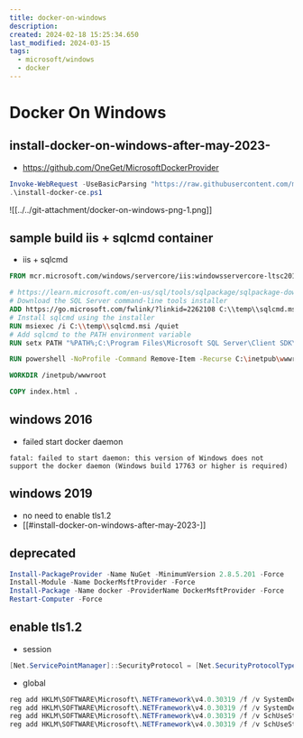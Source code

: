 ```yaml
---
title: docker-on-windows
description: 
created: 2024-02-18 15:25:34.650
last_modified: 2024-03-15
tags:
  - microsoft/windows
  - docker
---
```


# Docker On Windows

## install-docker-on-windows-after-may-2023-
- https://github.com/OneGet/MicrosoftDockerProvider
```powershell
Invoke-WebRequest -UseBasicParsing "https://raw.githubusercontent.com/microsoft/Windows-Containers/Main/helpful_tools/Install-DockerCE/install-docker-ce.ps1" -o install-docker-ce.ps1
.\install-docker-ce.ps1

```

![[../../git-attachment/docker-on-windows-png-1.png]]


## sample build iis + sqlcmd container
- iis + sqlcmd
```Dockerfile
FROM mcr.microsoft.com/windows/servercore/iis:windowsservercore-ltsc2019

# https://learn.microsoft.com/en-us/sql/tools/sqlpackage/sqlpackage-download?view=sql-server-ver16#installation-file-download-alternative
# Download the SQL Server command-line tools installer
ADD https://go.microsoft.com/fwlink/?linkid=2262108 C:\\temp\\sqlcmd.msi
# Install sqlcmd using the installer
RUN msiexec /i C:\\temp\\sqlcmd.msi /quiet
# Add sqlcmd to the PATH environment variable
RUN setx PATH "%PATH%;C:\Program Files\Microsoft SQL Server\Client SDK\ODBC\170\Tools\Binn"

RUN powershell -NoProfile -Command Remove-Item -Recurse C:\inetpub\wwwroot\*

WORKDIR /inetpub/wwwroot

COPY index.html .

```


## windows 2016
- failed start docker daemon
```error
fatal: failed to start daemon: this version of Windows does not support the docker daemon (Windows build 17763 or higher is required)
```


## windows 2019
- no need to enable tls1.2
- [[#install-docker-on-windows-after-may-2023-]] 


## deprecated

```powershell
Install-PackageProvider -Name NuGet -MinimumVersion 2.8.5.201 -Force
Install-Module -Name DockerMsftProvider -Force
Install-Package -Name docker -ProviderName DockerMsftProvider -Force
Restart-Computer -Force
```

## enable tls1.2
- session
```powershell
[Net.ServicePointManager]::SecurityProtocol = [Net.SecurityProtocolType]::Tls12
```
- global
```powershell
reg add HKLM\SOFTWARE\Microsoft\.NETFramework\v4.0.30319 /f /v SystemDefaultTlsVersions /t REG_DWORD /d 1 /reg:64  
reg add HKLM\SOFTWARE\Microsoft\.NETFramework\v4.0.30319 /f /v SystemDefaultTlsVersions /t REG_DWORD /d 1 /reg:32  
reg add HKLM\SOFTWARE\Microsoft\.NETFramework\v4.0.30319 /f /v SchUseStrongCrypto /t REG_DWORD /d 1 /reg:64  
reg add HKLM\SOFTWARE\Microsoft\.NETFramework\v4.0.30319 /f /v SchUseStrongCrypto /t REG_DWORD /d 1 /reg:32
```


